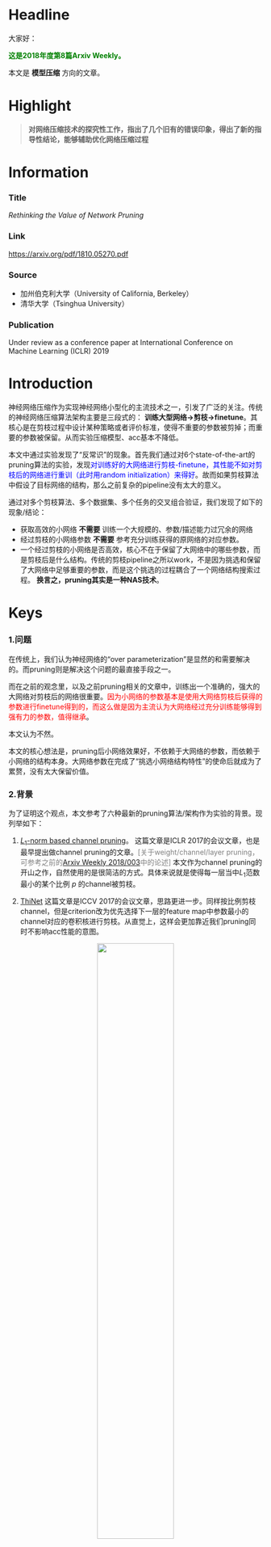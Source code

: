 # Headline

大家好：

 <b><span style="color:green">这是2018年度第8篇Arxiv Weekly。</span> </b>

本文是 __模型压缩__ 方向的文章。

# Highlight

> __对网络压缩技术的探究性工作，指出了几个旧有的错误印象，得出了新的指导性结论，能够辅助优化网络压缩过程__

# Information

### Title
_Rethinking the Value of Network Pruning_

### Link
https://arxiv.org/pdf/1810.05270.pdf

### Source

- 加州伯克利大学（University of California, Berkeley）
- 清华大学（Tsinghua University）

### Publication

Under review as a conference paper at International Conference on Machine Learning (ICLR) 2019

# Introduction

神经网络压缩作为实现神经网络小型化的主流技术之一，引发了广泛的关注。传统的神经网络压缩算法架构主要是三段式的： __训练大型网络->剪枝->finetune__。其核心是在剪枝过程中设计某种策略或者评价标准，使得不重要的参数被剪掉；而重要的参数被保留。从而实验压缩模型、acc基本不降低。

本文中通过实验发现了“反常识”的现象。首先我们通过对6个state-of-the-art的pruning算法的实验，发现<span style="color:blue">对训练好的大网络进行剪枝-finetune，其性能不如对剪枝后的网络进行重训（此时用random initialization）来得好</span>。故而如果剪枝算法中假设了目标网络的结构，那么之前复杂的pipeline没有太大的意义。

通过对多个剪枝算法、多个数据集、多个任务的交叉组合验证，我们发现了如下的现象/结论：
- 获取高效的小网络 __不需要__ 训练一个大规模的、参数/描述能力过冗余的网络
- 经过剪枝的小网络参数 __不需要__ 参考充分训练获得的原网络的对应参数。
- 一个经过剪枝的小网络是否高效，核心不在于保留了大网络中的哪些参数，而是剪枝后是什么结构。传统的剪枝pipeline之所以work，不是因为挑选和保留了大网络中足够重要的参数，而是这个挑选的过程耦合了一个网络结构搜索过程。 __换言之，pruning其实是一种NAS技术__。

# Keys

### 1.问题

在传统上，我们认为神经网络的“over parameterization”是显然的和需要解决的。而pruning则是解决这个问题的最直接手段之一。

而在之前的观念里，以及之前pruning相关的文章中，训练出一个准确的，强大的大网络对剪枝后的网络很重要。<span style="color:red">因为小网络的参数基本是使用大网络剪枝后获得的参数进行finetune得到的，而这么做是因为主流认为大网络经过充分训练能够得到强有力的参数，值得继承</span>。

本文认为不然。

本文的核心想法是，pruning后小网络效果好，不依赖于大网络的参数，而依赖于小网络的结构本身。大网络参数在完成了“挑选小网络结构特性”的使命后就成为了累赘，没有太大保留价值。

### 2.背景

为了证明这个观点，本文参考了六种最新的pruning算法/架构作为实验的背景。现列举如下：

1. [$L_1$-norm based channel pruning](https://www.researchgate.net/profile/Igor_Durdanovic/publication/307536925_Pruning_Filters_for_Efficient_ConvNets/links/585189cf08ae95fd8e168343/Pruning-Filters-for-Efficient-ConvNets.pdf)。
这篇文章是ICLR 2017的会议文章，也是最早提出做channel pruning的文章。<span style="color:gray">[关于weight/channel/layer pruning，可参考之前的[Arxiv Weekly 2018/003](https://github.com/luzhilin19951120/paperReadingMails/tree/master/2018/003)中的论述]</span>
本文作为channel pruning的开山之作，自然使用的是很简洁的方式。具体来说就是使得每一层当中$L_1$范数最小的某个比例 $p$ 的channel被剪枝。

2. [ThiNet](http://openaccess.thecvf.com/content_ICCV_2017/papers/Luo_ThiNet_A_Filter_ICCV_2017_paper.pdf)
这篇文章是ICCV 2017的会议文章，思路更进一步。同样按比例剪枝channel，但是criterion改为优先选择下一层的feature map中参数最小的channel对应的卷积核进行剪枝。从直觉上，这样会更加靠近我们pruning同时不影响acc性能的意图。
<center><img src="https://github.com/luzhilin19951120/paperReadingMails/blob/master/2018/008/008_01.png?raw=true" width = 55%" /></center>

3. [regression based Feature Reconstruction](http://openaccess.thecvf.com/content_ICCV_2017/papers/He_Channel_Pruning_for_ICCV_2017_paper.pdf)
这篇文章是ICCV 2017的会议文章，思路更更进一步。同样按比例剪枝channel，但是criterion改为尽量使得剪枝后下下层的feature map受影响最小。显然这又进一步试图保留原网络的性能。
<center><img src="https://github.com/luzhilin19951120/paperReadingMails/blob/master/2018/008/008_02.png?raw=true" width = 55%" /></center>

4. [Network Slimming](http://openaccess.thecvf.com/content_ICCV_2017/papers/Liu_Learning_Efficient_Convolutional_ICCV_2017_paper.pdf)
这篇文章是ICCV 2017的会议文章，<span style="color:blue">与前面文章不同，本文是在训练过程中自动产生每个层的pruning rate，所以结构不经过训练无法得到</span>。
实际上，本文采用的方式是引用BN层的scaler$\alpha$作为scaling factor，然后动态剪枝去除其中不重要的channel。因此是一种动态稀疏化网络的操作。
<center><img src="https://github.com/luzhilin19951120/paperReadingMails/blob/master/2018/008/008_03.png?raw=true" width = 85%" /></center>

5. [Sparse Structure Seletction](https://arxiv.org/pdf/1707.01213.pdf)
这篇文章是ECCV 2018会议文章。文章是Network Slimming的变体，仍然是生成了scaling factor指导pruning，只不过不是channel pruning而是block pruning。有些像[BlockDrop: Dynamic Inference Paths in Residual Networks](http://openaccess.thecvf.com/content_cvpr_2018/papers/Wu_BlockDrop_Dynamic_Inference_CVPR_2018_paper.pdf)一文，当然，本文没有引入Reinforcement Learning。
<center><img src="https://github.com/luzhilin19951120/paperReadingMails/blob/master/2018/008/008_04.png?raw=true" width = 85%" /></center>

6. [Non-structured Weight Pruning](https://papers.nips.cc/paper/5784-learning-both-weights-and-connections-for-efficient-neural-network.pdf)
这篇文章为NIPS 2015会议文章，韩松代表作之一，引用已经800+。核心方法是“啥也不说，就是硬干”，直接进行element-wise pruning，然后finetune。后续还有所谓的DSD等方法，其实就是反复硬干。至于pruning rate就是手工大量实验堆叠出一个最佳值即可。
<center><img src="https://github.com/luzhilin19951120/paperReadingMails/blob/master/2018/008/008_05.png?raw=true" width = 85%" /></center>

# Experiments

### 1.实验分类
本文属于探究性质的论文，所以实验的作用是探索和证明文章的观点。

文章把6个baseline网络分为两类，一类是所谓的Pre-defined Target Architecture（前三个实验）；另一类是所谓的Automatically Discovered Target Architecture（后三个实验）。其区别就是不训练能不能画出来大概的结构，如下图所示：
<center><img src="https://github.com/luzhilin19951120/paperReadingMails/blob/master/2018/008/008_06.png?raw=true" width = 45%" /></center>

### 2.训练细节
在训练参数上，文章采用了CIFAR10/100和ImageNet的经典参数，和VGG、ResNet、DenseNet的经典backbone，pruning method就是前文所述的6个。

需要特别注意的一点是，文章对 __traning budget__ 重点进行了测试。所谓的training budget也即当模型压缩后，进行重新训练的时候，是按照相同的epochs数训还是按照相同的FLOPs训。 <span style="color:blue">文章认为至少要允许进行同FLOPs的训练才有公平的比较可能。故文章中所有的重训网络都有两组对照，也即Scratch-E和Scratch-B，前者保证训练epochs数相同；后者保证训练FLOPs数相同</span>。
<span style="color:gray">[关于这一点，李翔在Arxiv Insights中推送了他们的网络压缩经验，佐证了小网络确实需要更多的epochs进行迭代，保持FLOPs基本不变，才能收敛到最好的结果。]</span>

另外值得一提的是，文章复现了6个benchmark，对于文章中没有提到训练参数的情况都重新跑了。并且<span style="color:red">diss了一些文章作者，表示复现的大网络性能明显好于文章中提到的性能，也即怀疑原文为了凸显pruning的性能压低了大网络的性能。</span>具体没跑，不得而知。

### 3.实验结果
1. [$L_1$-norm based channel pruning](https://www.researchgate.net/profile/Igor_Durdanovic/publication/307536925_Pruning_Filters_for_Efficient_ConvNets/links/585189cf08ae95fd8e168343/Pruning-Filters-for-Efficient-ConvNets.pdf)。
<center><img src="https://github.com/luzhilin19951120/paperReadingMails/blob/master/2018/008/008_07.png?raw=true" width = 85%" /></center>

2. [ThiNet](http://openaccess.thecvf.com/content_ICCV_2017/papers/Luo_ThiNet_A_Filter_ICCV_2017_paper.pdf)

<center><img src="https://github.com/luzhilin19951120/paperReadingMails/blob/master/2018/008/008_08.png?raw=true" width = 85%" /></center>

3. [regression based Feature Reconstruction](http://openaccess.thecvf.com/content_ICCV_2017/papers/He_Channel_Pruning_for_ICCV_2017_paper.pdf)

<center><img src="https://github.com/luzhilin19951120/paperReadingMails/blob/master/2018/008/008_09.png?raw=true" width = 85%" /></center>

4. [Network Slimming](http://openaccess.thecvf.com/content_ICCV_2017/papers/Liu_Learning_Efficient_Convolutional_ICCV_2017_paper.pdf)

<center><img src="https://github.com/luzhilin19951120/paperReadingMails/blob/master/2018/008/008_10.png?raw=true" width = 85%" /></center>

5. [Sparse Structure Seletction](https://arxiv.org/pdf/1707.01213.pdf)

<center><img src="https://github.com/luzhilin19951120/paperReadingMails/blob/master/2018/008/008_11.png?raw=true" width = 85%" /></center>

6. [Non-structured Weight Pruning](https://papers.nips.cc/paper/5784-learning-both-weights-and-connections-for-efficient-neural-network.pdf)

<center><img src="https://github.com/luzhilin19951120/paperReadingMails/blob/master/2018/008/008_12.png?raw=true" width = 85%" /></center>

其结论基本是统一的，就是或者Scratch-E，或者Scratch-B，能够持平或者超出利用原模型参数finetune的结果。

<span style="color:red">除了在ImageNet上进行实验6时，SongHan的原始方案高于Scratch-B/E</span>。

# Further Exploration

### 1.对结果的猜想
文章对实验验证进行了进一步的分析探究。也即解释既然传统的pruning没有能够真正选出“有意义”的最佳参数，为什么还是非常work。

主要的解释是，pruning操作天然的是非常高效和合理的网络结构搜索方案，能够得出更优化的小网络结构，因此做到了“模型压缩，精度不降”。

### 2.猜想的观察性验证
为了验证这个想法，作者测试了“胡乱压缩”和用验证有效的压缩策略压缩，带来的“网络参数效率”的不同，如下图所示：
<center><img src="https://github.com/luzhilin19951120/paperReadingMails/blob/master/2018/008/008_13.png?raw=true" width = 85%" /></center>

另外，作者发现经过优秀的压缩pipeline得到的小网络结构，其实是倾向于“有规律可循”的，也就是说其实压缩类似于一个天然的小网络设计过程，设计出来的东西符合一定的规律，而不是乱七八糟无章可循。
<center><img src="https://github.com/luzhilin19951120/paperReadingMails/blob/master/2018/008/008_14.png?raw=true" width = 85%" /></center>

值得注意的是，文章中给出了上图所示的element-wise pruning最终的结果。<span style="color:blue">可以看到随着迭代次数的增多和层数的加深，$3\times3$的卷积核渐渐退化成了对称的“十字架”的模样。</span>启发我们可以设计类似模样的“异形卷积核”或者“渐变卷积核”来减少网络的计算量同时保持网络性能。

### 3.猜想的设计性验证
为了进一步证明上述说法是成立的，作者利用上面发现的规律，基于VGG19和CIFRA100，设计了一些小网络进行测试。具体来说：
- 设计Guided Pruning系列网络，方式为基于Network Slimming方法先得到一个pruning好的网络，然后统计每个“layer stage”<span style="color:gray">[也即下图中的同颜色layer]</span>中的平均channel剪枝数。利用这个剪枝比例直接对VGG19进行重新剪枝得到的网络即为Guided Pruning Network
<center><img src="https://github.com/luzhilin19951120/paperReadingMails/blob/master/2018/008/008_15.png?raw=true" width = 85%" /></center>

- 设计Guided Sparsify系列网络，方式为基于Non-structured Weight Pruning方法观察pruning结束后卷积核的平均强度<span style="color:gray">[如上上图中Figure4所示]</span>。然后根据这个强度拟合一个大概规律直接搭建稀疏化的网络结构，称为Guided Sparsify Network。

- 设计transfered Guided系列对比网络。这是基于一个有趣的观察，<span style="color:blue">同一个系列网络经过pruning后会得到相似的规律，这样的规律有可迁移性。</span>故设计实验利用VGG16+CIFAR10进行训练+pruning+获得Guiding超参数，然后在VGG19上根据超参数进行网络搭建，并在CIFRA100上测试。

其结果如下图所示：
<center><img src="https://github.com/luzhilin19951120/paperReadingMails/blob/master/2018/008/008_16.png?raw=true" width = 85%" /></center>

可以看到，不但Guided系列的网络能够达到和pruning pipeline获得的最优网络相似的性能，连Transfered系列的网络也几部不分上下。

<span style="color:blue">这进一步有力佐证了pruning其实是一种提取网络结构信息，给定条件在大网络上搜索最佳小网络的方法。而不是给定大网络学习到的的参数信息，从其中搜索关键信息剔除无关信息的类似蒸馏的方法。</span>

### 4.本文结果的局限性
当然，作者也列举了<span style="color:red">本文提出方法的不可用场景</span>（也即传统pruning pipeline的不可替代性）

- 当已经给出了完备的pre-trained network，不用白不用，而且训练新网络的计算资源受限的时候。
- 当有必要把一个网络结构进行多个不同pruning rate的压缩的时候，用一个训好的大网络进行不同pruing rate的压缩操作最高效。

<span style="color:gray">[实际上，本文也不以提出解决方案为核心，而是以认知的更新为核心，所以这样的局限性并无关紧要。</span>

# Insights

### 1.文章的现实价值
本文的结论对现实训练还是有不少直接价值的：
1. 进行网络压缩的时候没必要一定训练一个完美的大网络。而且在经过剪枝得到小网络后，至少要重训一下网络再做出性能的论断。不能把finetune的结果就当做小网络性能的最终结果。
2. 可以通过pruning操作的结果观察网络结构当中起作用的主要部分，从而指导下一步的结构优化设计。例如十字架形状的卷积核、漏斗状的block等。
3. 对于得到的小网络，如果重训，需要设置对照组，保证和大网络的FLOPs几乎持平，也即需要用更多的epochs进行一组训练。
4. 其实channel pruning的作用和SE十分类似，只不过SE是以涨点为目的，pruning是以小型化为目的，但是细细思考手段和思路其实是十分相似的，也许可以相互借鉴。<span style="color:blue">例如利用下一个layer的权重甚至是下下个layer的改变量判断这层卷积核的重要性就是很值得尝试的命题</span>。

### 2.关于Pruning和NAS方向融合趋势的一点分析
不难看到，pruning和NAS在渐渐向着互相结合彼此参考的方向发展，这方面也可能会给我们后续的研究工作一些参考和突破的可能。

众所周知传统的NAS一般基于强化学习（Reinforcement Learning, RL）或者进化算法（Evolutionary Algorithm, EA）。在复杂度上显然超过pruning算法的几个数量级。

而近来：
[CVPR2018：MorphNet: Fast & Simple Resource-Constrained Structure Learning of DeepNetworks](https://arxiv.org/pdf/1711.06798.pdf)一文当中引入了类似Network Slimming的结构进行网络自动化设计；
[ICML2018：Efficient neural architecture search via parameter sharing](https://arxiv.org/pdf/1802.03268.pdf)等文章也利用大网络参数继承的方式提高NAS的效率。这显然是传统pruning思路应用到NAS方向的体现。

另一方面，我们之前也提到过，利用RL来进行pruning就在18年9月份左右大大火了一把，谷歌、腾讯、MIT（韩松组）等机构都推出了基于RL的网络自动剪枝算法/平台。我们还在[Arxiv Weekly 2018/004](https://github.com/luzhilin19951120/paperReadingMails/tree/master/2018/004)中推送过韩松组的相关工作，大家可以回去翻翻回忆一下。